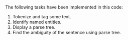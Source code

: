 The following tasks have been implemented in this code: 
1. Tokenize and tag some text.
2. Identify named entities.
3. Display a parse tree.
4. Find the ambiguity of the sentence using parse tree.
